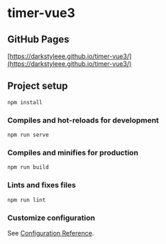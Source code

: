 # timer-vue3

## GitHub Pages

[https://darkstyleee.github.io/timer-vue3/](https://darkstyleee.github.io/timer-vue3/)

## Project setup

```
npm install
```

### Compiles and hot-reloads for development

```
npm run serve
```

### Compiles and minifies for production

```
npm run build
```

### Lints and fixes files

```
npm run lint
```

### Customize configuration

See [Configuration Reference](https://cli.vuejs.org/config/).

